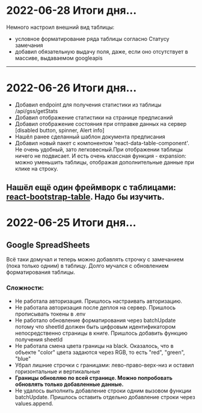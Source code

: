 # 2022-06-28 Итоги дня...
Немного настроил внешний вид таблицы:
- условное форматирование ряда таблицы согласно Статусу замечания
- добавил обязательную выдачу поля, даже, если оно отсутствует в массиве, выдаваемом googleapis


----------

# 2022-06-26 Итоги дня...

- Добавил endpoint для получения статистики из таблицы /api/gss/getStats
- Добавил отображение статистики на странице предписаний
- Добавил отображение состояния при отправке данных на сервер [disabled button, spinner, Alert info]
- Нашёл ранее сделанный шаблон документа предписания
- Добавил новый пакет с компонентом 'react-data-table-component'. Не очень удобный, зато легковесный.При отображении таблицы ничего не подвисает. И есть очень классная функция - expansion: можно уменьшить таблицы, отображая дополнительные данные при клике на строку.

Нашёл ещё один фреймворк с таблицами: [react-bootstrap-table](http://allenfang.github.io/react-bootstrap-table/index.html). Надо бы изучить.
----------

# 2022-06-25 Итоги дня...

## Google SpreadSheets

Всё таки домучал и теперь можно добавлять строчку с замечанием (пока только одним) в таблицу.
Долго мучался с обновлением форматирования таблицы.

### Сложности:

- Не работала авторизация. Пришлось настраивать авторизацию.
- Не работала авторизация после деплоя на сервер. Пришлось прописывать токены в .env
- Не работало обновление форматирования через batchUpdate потому что sheetId должен быть цифровым идентификатором непосредственно страницы в книге. Пришлось добавить функцию получения sheetId
- Не работала смена цвета границы на black. Оказалось, что в объекте "color" цвета задаются через RGB, то есть "red", "green", "blue"
- Убрал лишние строчки с границами: лево-право-верх-низ и оставил горизонтальные и вертикальные
- **Границы обновляю по всей странице. Можно попробовать обновлять только добавленные данные.**
- Не удалось выполнить добавление строки одним вызовом функции batchUpdate. Пришлось оставить отдельно добавление строки через values.append.
